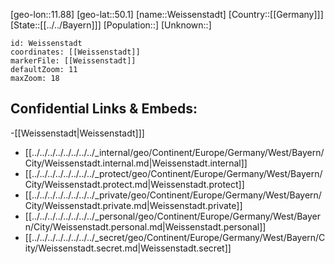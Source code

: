 ﻿---
location: [50.1,11.88]
mapzoom: [7,12] 
mapmarker: city 
type: City
tags:
- geo/City


SpocWebEntityId: 35517
isDeleted: false
confidential: public

---
[geo-lon::11.88]
[geo-lat::50.1]
[name::Weissenstadt]
[Country::[[Germany]]]
[State::[[../../Bayern]]]
[Population::]
[Unknown::]


```leaflet
id: Weissenstadt
coordinates: [[Weissenstadt]]
markerFile: [[Weissenstadt]]
defaultZoom: 11 
maxZoom: 18
```


## Confidential Links & Embeds: 
-[[Weissenstadt|Weissenstadt]]] 
- [[../../../../../../../../_internal/geo/Continent/Europe/Germany/West/Bayern/City/Weissenstadt.internal.md|Weissenstadt.internal]] 
- [[../../../../../../../../_protect/geo/Continent/Europe/Germany/West/Bayern/City/Weissenstadt.protect.md|Weissenstadt.protect]] 
- [[../../../../../../../../_private/geo/Continent/Europe/Germany/West/Bayern/City/Weissenstadt.private.md|Weissenstadt.private]] 
- [[../../../../../../../../_personal/geo/Continent/Europe/Germany/West/Bayern/City/Weissenstadt.personal.md|Weissenstadt.personal]] 
- [[../../../../../../../../_secret/geo/Continent/Europe/Germany/West/Bayern/City/Weissenstadt.secret.md|Weissenstadt.secret]] 
